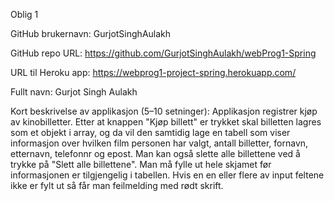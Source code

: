 Oblig 1

GitHub brukernavn: GurjotSinghAulakh

GitHub repo URL: https://github.com/GurjotSinghAulakh/webProg1-Spring

URL til Heroku app: https://webprog1-project-spring.herokuapp.com/

Fullt navn: Gurjot Singh Aulakh

Kort beskrivelse av applikasjon (5–10 setninger):
Applikasjon registrer kjøp av kinobilletter. Etter at knappen "Kjøp billett" er trykket skal
billetten lagres som et objekt i array, og da vil den samtidig lage en tabell som viser 
informasjon over hvilken film personen har valgt, antall billetter, fornavn, etternavn,
telefonnr og epost. Man kan også slette alle billettene ved å trykke på "Slett alle billettene". 
Man må fylle ut hele skjamet før informasjonen er tilgjengelig i tabellen. Hvis en en eller
flere av input feltene ikke er fylt ut så får man feilmelding med rødt skrift. 

